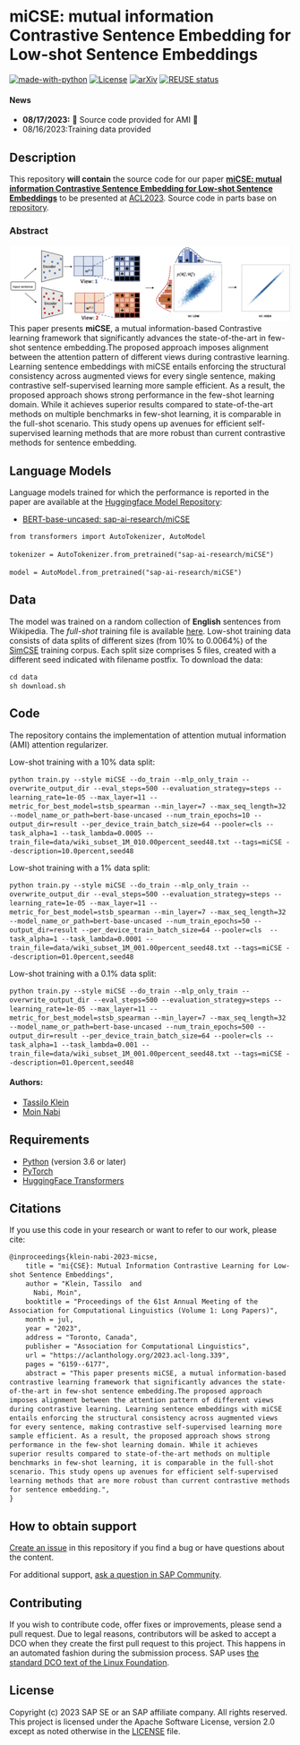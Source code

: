 # miCSE: mutual information Contrastive Sentence Embedding for Low-shot Sentence Embeddings
[![made-with-python](https://img.shields.io/badge/Made%20with-Python-red.svg)](#python)
[![License](https://img.shields.io/badge/License-Apache%202.0-blue.svg)](https://opensource.org/licenses/Apache-2.0)
[![arXiv](https://img.shields.io/badge/arXiv-2109.05105-29d634.svg)](https://arxiv.org/abs/2211.04928)
[![REUSE status](https://api.reuse.software/badge/github.com/SAP-samples/acl2023-micse)](https://api.reuse.software/info/github.com/SAP-samples/acl20230-micse)


#### News
- **08/17/2023:** :confetti_ball: Source code provided for AMI :tada:
-  08/16/2023:Training data provided


## Description
This repository **will contain** the source code for our paper [**miCSE: mutual information Contrastive Sentence Embedding for Low-shot Sentence Embeddings**](https://arxiv.org/abs/2211.04928) to be presented at [ACL2023](https://2023.aclweb.org/). Source code in parts base on [repository](https://github.com/caskcsg/sentemb).

### Abstract
![Schematic Illustration of miCSE](https://github.com/SAP-samples/acl2023-micse/blob/96c833426b637fc35ca071dc62dfd89e96aee08c/images/ami_pipeline.png)
This paper presents **miCSE**, a mutual information-based Contrastive learning framework that significantly advances the state-of-the-art in few-shot sentence embedding.The proposed approach imposes alignment between the attention pattern of different views during contrastive learning. Learning sentence embeddings with miCSE entails enforcing the structural consistency across augmented views for every single sentence, making contrastive self-supervised learning more sample efficient. As a result, the proposed approach shows strong performance in the few-shot learning domain. While it achieves superior results compared to state-of-the-art methods on multiple benchmarks in few-shot learning, it is comparable in the full-shot scenario.
This study opens up avenues for efficient self-supervised learning methods that are more robust than current contrastive methods for sentence embedding.


## Language Models

Language models trained for which the performance is reported in the paper are available at the [Huggingface Model Repository](https://huggingface.co/models):
 - [BERT-base-uncased: sap-ai-research/miCSE](https://huggingface.co/sap-ai-research/miCSE)

```shell
from transformers import AutoTokenizer, AutoModel

tokenizer = AutoTokenizer.from_pretrained("sap-ai-research/miCSE")

model = AutoModel.from_pretrained("sap-ai-research/miCSE")
```

## Data
The model was trained on a random collection of **English** sentences from Wikipedia. The *full-shot* training file is available [here](https://huggingface.co/datasets/princeton-nlp/datasets-for-simcse/resolve/main/wiki1m_for_simcse.txt).
Low-shot training data consists of data splits of different sizes (from 10% to 0.0064%) of the [SimCSE](https://github.com/princeton-nlp/SimCSE) training corpus. Each split size comprises 5 files, created with a different seed indicated with filename postfix. To download the data:

```shell
cd data
sh download.sh
```

## Code
The repository contains the implementation of attention mutual information (AMI) attention regularizer.

Low-shot training with a 10% data split:
```shell
python train.py --style miCSE --do_train --mlp_only_train --overwrite_output_dir --eval_steps=500 --evaluation_strategy=steps --learning_rate=1e-05 --max_layer=11 --metric_for_best_model=stsb_spearman --min_layer=7 --max_seq_length=32 --model_name_or_path=bert-base-uncased --num_train_epochs=10 --output_dir=result --per_device_train_batch_size=64 --pooler=cls --task_alpha=1 --task_lambda=0.0005 --train_file=data/wiki_subset_1M_010.00percent_seed48.txt --tags=miCSE --description=10.0percent,seed48
```

Low-shot training with a 1% data split:
```shell
python train.py --style miCSE --do_train --mlp_only_train --overwrite_output_dir --eval_steps=500 --evaluation_strategy=steps --learning_rate=1e-05 --max_layer=11 --metric_for_best_model=stsb_spearman --min_layer=7 --max_seq_length=32 --model_name_or_path=bert-base-uncased --num_train_epochs=50 --output_dir=result --per_device_train_batch_size=64 --pooler=cls  --task_alpha=1 --task_lambda=0.0001 --train_file=data/wiki_subset_1M_001.00percent_seed48.txt --tags=miCSE --description=01.0percent,seed48
```

Low-shot training with a 0.1% data split:
```shell
python train.py --style miCSE --do_train --mlp_only_train --overwrite_output_dir --eval_steps=500 --evaluation_strategy=steps --learning_rate=1e-05 --max_layer=11 --metric_for_best_model=stsb_spearman --min_layer=7 --max_seq_length=32 --model_name_or_path=bert-base-uncased --num_train_epochs=500 --output_dir=result --per_device_train_batch_size=64 --pooler=cls --task_alpha=1 --task_lambda=0.001 --train_file=data/wiki_subset_1M_001.00percent_seed48.txt --tags=miCSE --description=01.0percent,seed48
```

#### Authors:
 - [Tassilo Klein](https://tjklein.github.io/)
 - [Moin Nabi](https://moinnabi.github.io/)

## Requirements
- [Python](https://www.python.org/) (version 3.6 or later)
- [PyTorch](https://pytorch.org/)
- [HuggingFace Transformers](https://huggingface.co/docs/transformers/index)


## Citations
If you use this code in your research or want to refer to our work, please cite:

```
@inproceedings{klein-nabi-2023-micse,
    title = "mi{CSE}: Mutual Information Contrastive Learning for Low-shot Sentence Embeddings",
    author = "Klein, Tassilo  and
      Nabi, Moin",
    booktitle = "Proceedings of the 61st Annual Meeting of the Association for Computational Linguistics (Volume 1: Long Papers)",
    month = jul,
    year = "2023",
    address = "Toronto, Canada",
    publisher = "Association for Computational Linguistics",
    url = "https://aclanthology.org/2023.acl-long.339",
    pages = "6159--6177",
    abstract = "This paper presents miCSE, a mutual information-based contrastive learning framework that significantly advances the state-of-the-art in few-shot sentence embedding.The proposed approach imposes alignment between the attention pattern of different views during contrastive learning. Learning sentence embeddings with miCSE entails enforcing the structural consistency across augmented views for every sentence, making contrastive self-supervised learning more sample efficient. As a result, the proposed approach shows strong performance in the few-shot learning domain. While it achieves superior results compared to state-of-the-art methods on multiple benchmarks in few-shot learning, it is comparable in the full-shot scenario. This study opens up avenues for efficient self-supervised learning methods that are more robust than current contrastive methods for sentence embedding.",
}
```

## How to obtain support
[Create an issue](https://github.com/SAP-samples/<repository-name>/issues) in this repository if you find a bug or have questions about the content.
 
For additional support, [ask a question in SAP Community](https://answers.sap.com/questions/ask.html).

## Contributing
If you wish to contribute code, offer fixes or improvements, please send a pull request. Due to legal reasons, contributors will be asked to accept a DCO when they create the first pull request to this project. This happens in an automated fashion during the submission process. SAP uses [the standard DCO text of the Linux Foundation](https://developercertificate.org/).

## License
Copyright (c) 2023 SAP SE or an SAP affiliate company. All rights reserved. This project is licensed under the Apache Software License, version 2.0 except as noted otherwise in the [LICENSE](LICENSES/Apache-2.0.txt) file.
